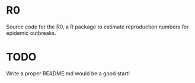 # R0
Source code for the R0, a R package to estimate reproduction numbers for epidemic outbreaks.

# TODO
Write a proper README.md would be a good start!